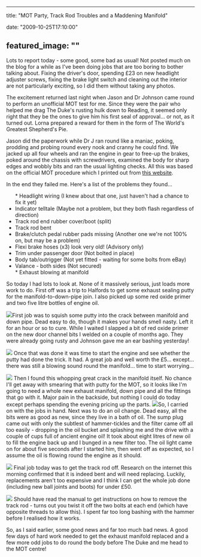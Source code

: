 
---
title: "MOT Party, Track Rod Troubles and a Maddening Manifold"

date: "2009-10-25T17:10:00"

featured_image: ""
---


Lots to report today - some good, some bad as usual!  Not posted much on the blog for a while as I've been doing jobs that are too boring to bother talking about.  Fixing the driver's door, spending £23 on new headlight adjuster screws, fixing the brake light switch and cleaning out the interior are not particularly exciting, so I did them without taking any photos.

The excitement returned last night when Jason and Dr Johnson came round to perform an unofficial MOT test for me.  Since they were the pair who helped me drag The Duke's rusting hulk down to Reading, it seemed only right that they be the ones to give him his first seal of approval... or not, as it turned out.  Lorna prepared a reward for them in the form of The World's Greatest Shepherd's Pie.

Jason did the paperwork while Dr J ran round like a maniac, poking, prodding and probing round every nook and cranny he could find.  We jacked up all four wheels and ran the engine in gear to free-up the brakes, poked around the chassis with screwdrivers, examined the body for sharp edges and wobbly bits and ran the usual lighting checks.  All this was based on the official MOT procedure which I printed out from <a href="http://www.motuk.co.uk/manual/contents.htm">this website</a>.

In the end they failed me.  Here's a list of the problems they found...
<ul>* Headlight wiring (I knew about that one, just haven't had a chance to fix it yet)
<li>Indicator telltale (Maybe not a problem, but they both flash regardless of direction)
</li><li>Track rod end rubber cover/boot (split)
</li><li>Track rod bent
</li><li>Brake/clutch pedal rubber pads missing (Another one we're not 100% on, but may be a problem)
</li><li>Flexi brake hoses (x3) look very old!  (Advisory only)
</li><li>Trim under passenger door (Not bolted in place)
</li><li>Body tab/outrigger (Not yet fitted - waiting for some bolts from eBay)
</li><li>Valance - both sides (Not secured)
</li>* Exhaust blowing at manifold
</ul>So today I had lots to look at.  None of it massively serious, just loads more work to do.  First off was a trip to Halfords to get some exhaust sealing putty for the manifold-to-down-pipe join.  I also picked up some red oxide primer and two five litre bottles of engine oil.

<a href="http://danandtheduke.co.uk/uploaded_images/IMG_1963-700030.JPG"><img src="http://danandtheduke.co.uk/uploaded_images/IMG_1963-700026.JPG"/></a>First job was to squish some putty into the crack between manifold and down pipe.  Dead easy to do, though it makes your hands smell nasty.  Left it for an hour or so to cure.  While I waited I slapped a bit of red oxide primer on the new door channel bits I welded on a couple of months ago.  They were already going rusty and Johnson gave me an ear bashing yesterday!

<a href="http://danandtheduke.co.uk/uploaded_images/IMG_1964-700004.JPG"><img src="http://danandtheduke.co.uk/uploaded_images/IMG_1964-799997.JPG"/></a>
Once that was done it was time to start the engine and see whether the putty had done the trick.  It had.  A great job and well worth the £5... except... there was still a blowing sound round the manifold... time to start worrying...

<a href="http://danandtheduke.co.uk/uploaded_images/IMG_1973-775809.JPG"><img src="http://danandtheduke.co.uk/uploaded_images/IMG_1973-775804.JPG"/></a>
Then I found this whopping great crack in the manifold itself.  No chance I'll get away with smearing that with putty for the MOT, so it looks like I'm going to need a whole new exhaust manifold, down pipe and all the fittings that go with it.  Major pain in the backside, but nothing I could do today except perhaps spending the evening pricing up the parts.
<a href="http://danandtheduke.co.uk/uploaded_images/IMG_1975-775782.JPG"><img src="http://danandtheduke.co.uk/uploaded_images/IMG_1975-775777.JPG"/></a>So, I carried on with the jobs in hand.  Next was to do an oil change.  Dead easy, all the bits were as good as new, since they live in a bath of oil.  The sump plug came out with only the subtlest of hammer-tickles and the filter came off all too easily - dropping in the oil bucket and splashing me and the drive with a couple of cups full of ancient engine oil!  It took about eight litres of new oil to fill the engine back up and I bunged in a new filter too.  The oil light came on for about five seconds after I started him, then went off as expected, so I assume the oil is flowing round the engine as it should.

<a href="http://danandtheduke.co.uk/uploaded_images/IMG_1982-751095.JPG"><img src="http://danandtheduke.co.uk/uploaded_images/IMG_1982-750834.JPG"/></a>
Final job today was to get the track rod off.  Research on the internet this morning confirmed that it is indeed bent and will need replacing.  Luckily, replacements aren't too expensive and I think I can get the whole job done (including new ball joints and boots) for under £50.

<a href="http://danandtheduke.co.uk/uploaded_images/IMG_1983-750724.JPG"><img src="http://danandtheduke.co.uk/uploaded_images/IMG_1983-750654.JPG"/></a>
Should have read the manual to get instructions on how to remove the track rod - turns out you twist it off the two bolts at each end (which have opposite threads to allow this).  I spent far too long bashing with the hammer before I realised how it works.

So, as I said earlier, some good news and far too much bad news.  A good few days of hard work needed to get the exhaust manifold replaced and a few more odd jobs to do round the body before The Duke and me head to the MOT centre!